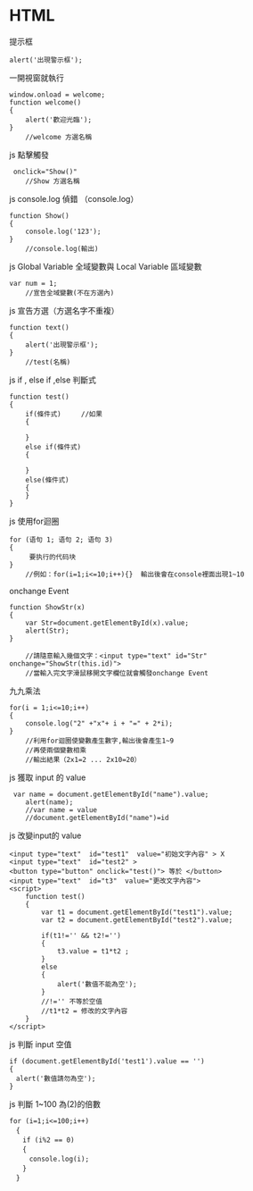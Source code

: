 # HTML
提示框
```
alert('出現警示框');
```
一開視窗就執行
```
window.onload = welcome;
function welcome() 
{
	alert('歡迎光臨');
}
	//welcome 方選名稱
```
js 點擊觸發
```
 onclick="Show()"
 	//Show 方選名稱
```
js console.log 偵錯 （console.log）
```
function Show()
{
	console.log('123'); 
}
	//console.log(輸出)	
```
js Global Variable 全域變數與 Local Variable 區域變數  
```
var num = 1;
	//宣告全域變數(不在方選內)
```
js 宣告方選（方選名字不重複）
```
function text()
{
	alert('出現警示框');
}
	//test(名稱)
```
js  if , else if ,else 判斷式
```
function test()
{
	if(條件式)		//如果
	{
		
	}
	else if(條件式)	
	{
	
	}
	else(條件式)
	{
	}
}

```

js 使用for迴圈
```
for (语句 1; 语句 2; 语句 3) 
{
     要执行的代码块
}
	//例如：for(i=1;i<=10;i++){}  輸出後會在console裡面出現1~10

```
onchange Event
```
function ShowStr(x)
{
	var Str=document.getElementById(x).value;
	alert(Str);
}

	//請隨意輸入幾個文字：<input type="text" id="Str" onchange="ShowStr(this.id)">
	//當輸入完文字滑鼠移開文字欄位就會觸發onchange Event
```
九九乘法
```
for(i = 1;i<=10;i++)
{
	console.log("2" +"x"+ i + "=" + 2*i);
}
	//利用for迴圈使變數產生數字,輸出後會產生1~9
	//再使兩個變數相乘
	//輸出結果（2x1=2 ... 2x10=20）
```
js 獲取 input 的 value
```
 var name = document.getElementById("name").value;
 	alert(name);
	//var name = value
	//document.getElementById("name")=id
```
js 改變input的 value
```
<input type="text"  id="test1"  value="初始文字內容" > X
<input type="text"  id="test2" >
<button type="button" onclick="test()"> 等於 </button>
<input type="text"  id="t3"  value="更改文字內容">
<script>
	function test()
	{
		var t1 = document.getElementById("test1").value;
		var t2 = document.getElementById("test2").value;
		
		if(t1!='' && t2!='')
		{		
			t3.value = t1*t2 ;
		}
		else
		{
			alert('數值不能為空');
		}
		//!='' 不等於空值
		//t1*t2 = 修改的文字內容
	}
</script>
```
js 判斷 input 空值
```
if (document.getElementById('test1').value == '') 
{
　alert('數值請勿為空');
}
```
js 判斷 1~100 為(2)的倍數
```
for (i=1;i<=100;i++)
　{  
　　if (i%2 == 0)
　　{
　　　console.log(i);
　　}
　}
```
